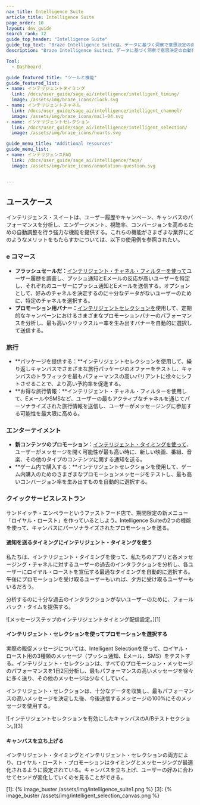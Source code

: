 ```yaml
---
nav_title: Intelligence Suite
article_title: Intelligence Suite
page_order: 10
layout: dev_guide
search_rank: 12
guide_top_header: "Intelligence Suite"
guide_top_text: "Braze Intelligence Suiteは、データに基づく洞察で意思決定の自動化を支援する。配信時間から多変量テストに至るまで、ブランドはこれらのツールや機能を使用して、スケールで最適化されたダイナミックなクロスチャネル体験を作り出すことができる。<br> <br> インテリジェンス・スイートは3つの主要機能で構成されている：インテリジェント・タイミング、インテリジェント・チャンネル、インテリジェント・セレクションだ。"
description: "Braze Intelligence Suiteは、データに基づく洞察で意思決定の自動化を支援する。配信時間から多変量テストに至るまで、ブランドはこれらのツールや機能を使用して、スケールで最適化されたダイナミックなクロスチャネル体験を作り出すことができる。"

Tool:
  - Dashboard

guide_featured_title: "ツールと機能"
guide_featured_list:
- name: インテリジェントタイミング
  link: /docs/user_guide/sage_ai/intelligence/intelligent_timing/
  image: /assets/img/braze_icons/clock.svg
- name: インテリジェントチャネル
  link: /docs/user_guide/sage_ai/intelligence/intelligent_channel/
  image: /assets/img/braze_icons/mail-04.svg
- name: インテリジェントセレクション
  link: /docs/user_guide/sage_ai/intelligence/intelligent_selection/
  image: /assets/img/braze_icons/hearts.svg

guide_menu_title: "Additional resources"
guide_menu_list:
- name: インテリジェンスFAQ
  link: /docs/user_guide/sage_ai/intelligence/faqs/
  image: /assets/img/braze_icons/annotation-question.svg


---
```


## ユースケース

インテリジェンス・スイートは、ユーザー履歴やキャンペーン、キャンバスのパフォーマンスを分析し、エンゲージメント、視聴率、コンバージョンを高めるための自動調整を行う強力な機能を提供する。これらの機能がさまざまな業界にどのようなメリットをもたらすかについては、以下の使用例を参照されたい。

### e コマース

- **フラッシュセールだ：**[インテリジェント・チャネル・フィルターを使って]({{site.baseurl}}/user_guide/sage_ai/intelligence/intelligent_channel/)ユーザー履歴を調査し、プッシュ通知とEメールの反応が高いユーザーを特定し、それぞれのユーザーにプッシュ通知とEメールを送信する。オプションとして、好みのチャネルを決定するのに十分なデータがないユーザーのために、特定のチャネルを選択する。
- **プロモーション用バナー：**[インテリジェントセレクションを]({{site.baseurl}}/user_guide/sage_ai/intelligence/intelligent_selection/)使用して、定期的なキャンペーンにおけるさまざまなプロモーションバナーのパフォーマンスを分析し、最も高いクリックスルー率を生み出すバナーを自動的に選択して送信する。

### 旅行

- **パッケージを提供する：**インテリジェントセレクションを使用して、繰り返しキャンバスでさまざまな旅行パッケージのオファーをテストし、キャンバスのトラフィックを最もパフォーマンスの高いバリアントに徐々にシフトさせることで、より高い予約率を促進する。
- **お得な旅行情報：**インテリジェント・チャネル・フィルターを使用して、EメールやSMSなど、ユーザーの最もアクティブなチャネルを通じてパーソナライズされた旅行情報を送信し、ユーザーがメッセージングに参加する可能性を最大限に高める。

### エンターテイメント

- **新コンテンツのプロモーション：**[インテリジェント・タイミングを使って]({{site.baseurl}}/user_guide/sage_ai/intelligence/intelligent_timing/)、ユーザーがメッセージを開く可能性が最も高い時に、新しい映画、番組、音楽、その他のタイプのコンテンツに関する通知を送る。
- **ゲーム内で購入する：**インテリジェントセレクションを使用して、ゲーム内購入のためのさまざまなプロモーションメッセージをテストし、最も高いコンバージョン率を生み出すものを自動的に選択する。

### クイックサービスレストラン

サンドイッチ・エンペラーというファストフード店で、期間限定の新メニュー「ロイヤル・ロースト」を作っているとしよう。Intelligence Suiteの2つの機能を使って、キャンバスにパーソナライズされたプロモーションを送る。

#### 通知を送るタイミングにインテリジェント・タイミングを使う

私たちは、インテリジェント・タイミングを使って、私たちのアプリと各メッセージング・チャネルに対するユーザーの過去のインタラクションを分析し、各ユーザーにロイヤル・ローストを宣伝する最適なタイミングを自動的に選択する。午後にプロモーションを受け取るユーザーもいれば、夕方に受け取るユーザーもいるだろう。 

分析するのに十分な過去のインタラクションがないユーザーのために、フォールバック・タイムを提供する。

![メッセージステップのインテリジェントタイミング配信設定。][1]

#### インテリジェント・セレクションを使ってプロモーションを選択する

実際の販促メッセージについては、Intelligent Selectionを使って、ロイヤル・ロースト用の3種類のメッセージ（プッシュ通知、Eメール、SMS）をテストする。インテリジェント・セレクションは、すべてのプロモーション・メッセージのパフォーマンスを1日2回分析し、最もパフォーマンスの高いメッセージを徐々に多く送り、その他のメッセージは少なくしていく。

インテリジェント・セレクションは、十分なデータを収集し、最もパフォーマンスの高いメッセージを決定した後、今後送信するメッセージの100%にそのメッセージを使用する。

![インテリジェントセレクションを有効にしたキャンバスのA/Bテストセクション。][3]

#### キャンバスを立ち上げる

インテリジェント・タイミングとインテリジェント・セレクションの両方により、ロイヤル・ロースト・プロモーションはタイミングとメッセージングが最適化されるように設定されている。キャンバスを立ち上げ、ユーザーの好みに合わせてセンドが変化していくのを見ることができる。

[1]: {% image_buster /assets/img/intelligence_suite1.png %}
[3]: {% image_buster /assets/img/intelligent_selection_canvas.png %}
